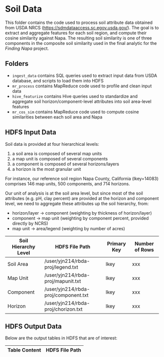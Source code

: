 # Soil Data
This folder contains the code used to process soil attribute data obtained from USDA NRCS (https://sdmdataaccess.sc.egov.usda.gov/). The goal is to extract and aggregate features for each soil region, and compute their cosine similarity against Napa. The resulting soil similarity is one of three components in the composite soil similarity used in the final analytic for the *Finding Napa* project. 

## Folders
* `ingest_data` contains SQL queries used to extract input data from USDA database, and scripts to load them into HDFS
* `mr_process` contains MapReduce code used to profile and clean input data 
* `hive_featurize` contains Hive queries used to standardize and aggregate soil horizon/component-level attributes into soil area-level features 
* `mr_cos_sim` contains MapReduce code used to compute cosine similarities between each soil area and Napa 

## HDFS Input Data

Soil data is provided at four hierarchical levels: 
1. a soil area is composed of several map units 
2. a map unit is composed of several components 
3. a component is composed of several horizons/layers 
4. a horizon is the most granular unit 

For instance, our reference soil region Napa County, California (lkey=14083) comprises 146 map units, 500 components, and 714 horizons. 

Our unit of analysis is at the soil area level, but since most of the soil attributes (e.g. pH, clay percent) are provided at the horizon and component level, we need to aggregate these attributes up the soil hierarchy, from: 
* horizon/layer -> component (weighting by thickness of horizon/layer)
* component -> map unit (weighting by component percent, provided directly by NCRS)
* map unit -> area/legend (weighting by number of acres)

| Soil Hierarchy Level | HDFS File Path | Primary Key | Number of Rows | 
| ----------- | ----------- | ----------- | ----------- |
| Soil Area | /user/yjn214/rbda-proj/legend.txt | lkey | xxx | 
| Map Unit | /user/yjn214/rbda-proj/mapunit.txt | lkey | xxx | 
| Component | /user/yjn214/rbda-proj/component.txt | lkey | xxx | 
| Horizon | /user/yjn214/rbda-proj/chorizon.txt | lkey | xxx | 

## HDFS Output Data

Below are the output tables in HDFS that are of interest: 

| Table Content | HDFS File Path | 
| ----------- | ----------- | 